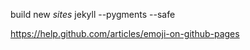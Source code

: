 build new _sites_
jekyll --pygments --safe



https://help.github.com/articles/emoji-on-github-pages